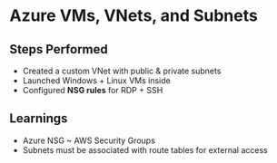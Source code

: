 # Azure VMs, VNets, and Subnets  

## Steps Performed
- Created a custom VNet with public & private subnets  
- Launched Windows + Linux VMs inside  
- Configured **NSG rules** for RDP + SSH  

## Learnings
- Azure NSG ~ AWS Security Groups  
- Subnets must be associated with route tables for external access
